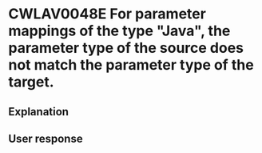 # CWLAV0048E For parameter mappings of the type "Java", the parameter type of the source does not match the parameter type of the target.

## Explanation

## User response